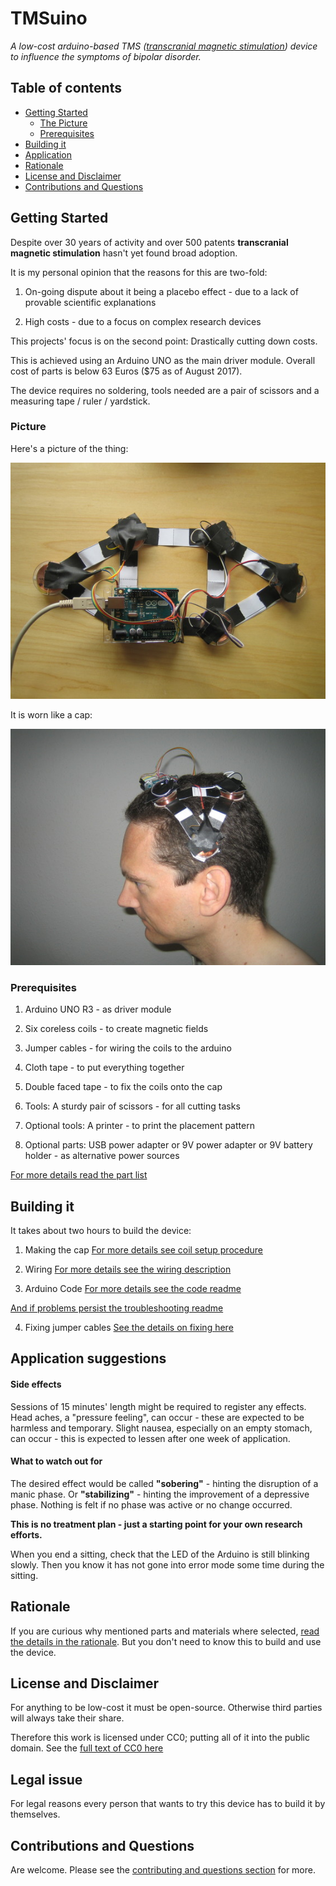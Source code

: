 
TMSuino
========

_A low-cost arduino-based TMS ([transcranial magnetic stimulation](https://en.wikipedia.org/wiki/Transcranial_magnetic_stimulation)) device to influence the symptoms of bipolar disorder._

## Table of contents

- [Getting Started](#getting-started)
  - [The Picture](#picture)
  - [Prerequisites](#prerequisites)
- [Building it](#building-it)
- [Application](#application)
- [Rationale](#rationale)
- [License and Disclaimer](#license-and-disclaimer)
- [Contributions and Questions](#contributions-and-questions)

## Getting Started

Despite over 30 years of activity and over 500 patents **transcranial magnetic stimulation** hasn't yet found broad adoption.

It is my personal opinion that the reasons for this are two-fold:

1. On-going dispute about it being a placebo effect - due to a lack of provable scientific explanations

2. High costs - due to a focus on complex research devices

This projects' focus is on the second point: Drastically cutting down costs.

This is achieved using an Arduino UNO as the main driver module. Overall cost of parts is below 63 Euros ($75 as of August 2017).

The device requires no soldering, tools needed are a pair of scissors and a measuring tape / ruler / yardstick.

### Picture

Here's a picture of the thing:

![TMSuino](photos/the-thing2.jpg)

It is worn like a cap:

![TMSuino on head](photos/how-to-wear-leftside.jpg)

### Prerequisites

1. Arduino UNO R3 - as driver module

2. Six coreless coils - to create magnetic fields

3. Jumper cables - for wiring the coils to the arduino

4. Cloth tape - to put everything together

5. Double faced tape - to fix the coils onto the cap

6. Tools: A sturdy pair of scissors - for all cutting tasks

7. Optional tools: A printer - to print the placement pattern

8. Optional parts: USB power adapter or 9V power adapter or 9V battery holder - as alternative power sources

[For more details read the part list](partlist/README.md)

## Building it

It takes about two hours to build the device:

1. Making the cap
  [For more details see coil setup procedure](coilsetup/README.md)

2. Wiring
  [For more details see the wiring description](wiring/README.md)

3. Arduino Code
  [For more details see the code readme](code/README.md)
  
  [And if problems persist the troubleshooting readme](troubleshooting/README.md)

4. Fixing jumper cables
  [See the details on fixing here](fixing/README.md)

## Application suggestions

#### Side effects

Sessions of 15 minutes' length might be required to register any effects. Head aches, a "pressure feeling", can occur - these are expected to be harmless and temporary. Slight nausea, especially on an empty stomach, can occur - this is expected to lessen after one week of application.

#### What to watch out for

The desired effect would be called **"sobering"** - hinting the disruption of a manic phase. Or **"stabilizing"** - hinting the improvement of a depressive phase. Nothing is felt if no phase was active or no change occurred.

**This is no treatment plan - just a starting point for your own research efforts.** 

When you end a sitting, check that the LED of the Arduino is still blinking slowly. Then you know it has not gone into error mode some time during the sitting.

## Rationale

If you are curious why mentioned parts and materials where selected, [read the details in the rationale](rationale/README.md).
But you don't need to know this to build and use the device.

## License and Disclaimer

For anything to be low-cost it must be open-source. Otherwise third parties will always take their share.

Therefore this work is licensed under CC0; putting all of it into the public domain. See the [full text of CC0 here](License-CC0.txt)

## Legal issue

For legal reasons every person that wants to try this device has to build it by themselves.

## Contributions and Questions

Are welcome. Please see the [contributing and questions section](contributing/README.md) for more. 



